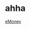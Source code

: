 # ahha

<a href="itms-services://?action=download-manifest&url=https://www.dl.dropboxusercontent.com/s/sx1nv2r9s7hf03p/eMoneyEndUser.plist?dl=0">eMoney</a>

